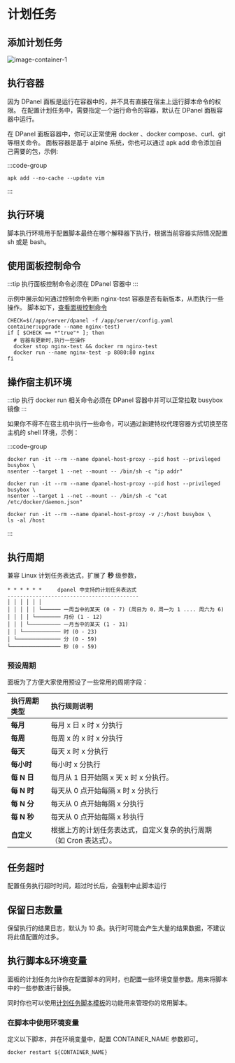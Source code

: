 # 计划任务 <Badge type="tip" text="DPanel Version >= 1.4.0" />

## 添加计划任务

![image-container-1](//cdn.w7.cc/dpanel/container-cron-1.png)

## 执行容器

因为 DPanel 面板是运行在容器中的，并不具有直接在宿主上运行脚本命令的权限。
在配置计划任务中，需要指定一个运行命令的容器，默认在 DPanel 面板容器中运行。

在 DPanel 面板容器中，你可以正常使用 docker 、docker compose、curl、git 等相关命令。
面板容器是基于 alpine 系统，你也可以通过 apk add 命令添加自己需要的包，示例:

:::code-group
```shell [安装 vim]
apk add --no-cache --update vim 
```
:::

## 执行环境

脚本执行环境用于配置脚本最终在哪个解释器下执行，根据当前容器实际情况配置 sh 或是 bash。

## 使用面板控制命令

:::tip
执行面板控制命令必须在 DPanel 容器中
:::

示例中展示如何通过控制命令判断 nginx-test 容器是否有新版本，从而执行一些操作。
脚本如下，[查看面板控制命令](/install/ctrl)

```shell
CHECK=$(/app/server/dpanel -f /app/server/config.yaml container:upgrade --name nginx-test)
if [ $CHECK == *"true"* ]; then
  # 容器有更新时,执行一些操作
  docker stop nginx-test && docker rm nginx-test
  docker run --name nginx-test -p 8080:80 nginx
fi
```

## 操作宿主机环境

:::tip
执行 docker run 相关命令必须在 DPanel 容器中并可以正常拉取 busybox 镜像
:::

如果你不得不在宿主机中执行一些命令，可以通过新建特权代理容器方式切换至宿主机的 shell 环境，示例：

:::code-group
```shell [获取宿主机的网络信息]
docker run -it --rm --name dpanel-host-proxy --pid host --privileged busybox \
nsenter --target 1 --net --mount -- /bin/sh -c "ip addr"
```

```shell [获取 docker 的配置文件]
docker run -it --rm --name dpanel-host-proxy --pid host --privileged busybox \
nsenter --target 1 --net --mount -- /bin/sh -c "cat /etc/docker/daemon.json"
```

```shell [操作宿主机文件系统]
docker run -it --rm --name dpanel-host-proxy -v /:/host busybox \
ls -al /host
```
:::


## 执行周期

兼容 Linux 计划任务表达式，扩展了 **秒** 级参数，

```
* * * * * *     dpanel 中支持的计划任务表达式
------------------------------------------
│ │ │ │ │ │
│ │ │ │ │ └────── 一周当中的某天 (0 - 7) (周日为 0，周一为 1 .... 周六为 6)
│ │ │ │ └──────── 月份 (1 - 12)
│ │ │ └────────── 一月当中的某天 (1 - 31)
│ │ └──────────── 时 (0 - 23)
│ └────────────── 分 (0 - 59)
└──────────────── 秒 (0 - 59)
```

### 预设周期

面板为了方便大家使用预设了一些常用的周期字段：

| 执行周期类型 | 执行规则说明 |
| :--- | :--- |
| **每月** | 每月 x 日 x 时 x 分执行 |
| **每周** | 每周 x 的 x 时 x 分执行 |
| **每天** | 每天 x 时 x 分执行 |
| **每小时** | 每小时 x 分执行 |
| **每 N 日** | 每月从 1 日开始隔 x 天 x 时 x 分执行。 |
| **每 N 时** | 每天从 0 点开始每隔 x 时 x 分执行 |
| **每 N 分** | 每天从 0 点开始每隔 x 分执行 |
| **每 N 秒** | 每天从 0 点开始每隔 x 秒执行 |
| **自定义** | 根据上方的计划任务表达式，自定义复杂的执行周期（如 Cron 表达式）。 |


## 任务超时

配置任务执行超时时间，超过时长后，会强制中止脚本运行

## 保留日志数量

保留执行的结果日志，默认为 10 条。执行时可能会产生大量的结果数据，不建议将此值配置的过多。

## 执行脚本&环境变量

面板的计划任务允许你在配置脚本的同时，也配置一些环境变量参数。用来将脚本中的一些参数进行替换。

同时你也可以使用[计划任务脚本模板](/manual/system-cron-template)的功能用来管理你的常用脚本。

### 在脚本中使用环境变量

定义以下脚本，并在环境变量中，配置 CONTAINER_NAME 参数即可。

```
docker restart ${CONTAINER_NAME}
```
